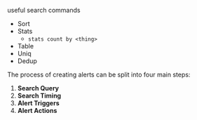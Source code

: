 

useful search commands
- Sort
- Stats
	- `stats count by <thing>`
- Table
- Uniq
- Dedup

The process of creating alerts can be split into four main steps:
1. **Search Query**
2. **Search Timing**
3. **Alert Triggers**
4. **Alert Actions**
